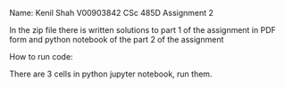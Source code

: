 Name: Kenil Shah
V00903842
CSc 485D Assignment 2

In the zip file there is written solutions to part 1 of the assignment in PDF form and 
python notebook of the part 2 of the assignment

How to run code:

There are 3 cells in python jupyter notebook, run them. 

